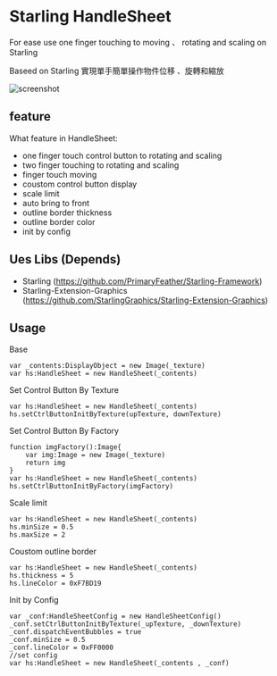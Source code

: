 # Starling HandleSheet

For ease use one finger touching to moving 、 rotating and scaling on Starling

Baseed on Starling 實現單手簡單操作物件位移 、旋轉和縮放

![screenshot](https://raw.github.com/lamb-mei/HandleSheet/master/docs/images/screenshot.png)


## feature

What feature in HandleSheet:

  - one finger touch control button to rotating and scaling
  - two finger touching to rotating and scaling
  - finger touch moving
  - coustom control button display
  - scale limit
  - auto bring to front
  - outline border thickness
  - outline border color
  - init by config




## Ues Libs (Depends) 

  - Starling (https://github.com/PrimaryFeather/Starling-Framework)
  - Starling-Extension-Graphics (https://github.com/StarlingGraphics/Starling-Extension-Graphics)



## Usage

Base

    var _contents:DisplayObject = new Image(_texture)
    var hs:HandleSheet = new HandleSheet(_contents)


Set Control Button By Texture 

    var hs:HandleSheet = new HandleSheet(_contents)
    hs.setCtrlButtonInitByTexture(upTexture, downTexture)


Set Control Button By Factory 

    function imgFactory():Image{
        var img:Image = new Image(_texture)
        return img
    }
    var hs:HandleSheet = new HandleSheet(_contents)
    hs.setCtrlButtonInitByFactory(imgFactory)
    
    
Scale limit 

    var hs:HandleSheet = new HandleSheet(_contents)
    hs.minSize = 0.5
    hs.maxSize = 2


Coustom outline border

    var hs:HandleSheet = new HandleSheet(_contents)
    hs.thickness = 5
    hs.lineColor = 0xF7BD19
    

Init by Config

    var _conf:HandleSheetConfig = new HandleSheetConfig()
    _conf.setCtrlButtonInitByTexture(_upTexture, _downTexture)
    _conf.dispatchEventBubbles = true
    _conf.minSize = 0.5
    _conf.lineColor = 0xFF0000
    //set config
    var hs:HandleSheet = new HandleSheet(_contents , _conf)


